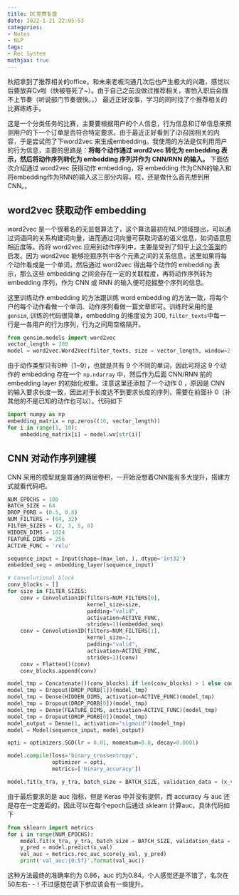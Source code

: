 ```yaml
---
title: DC竞赛复盘
date: 2022-1-21 22:05:53
categories:
- Notes
- NLP
tags:
- Rec System
mathjax: true
---
```


秋招拿到了推荐相关的office，和未来老板沟通几次后也产生极大的兴趣，感觉以后要放弃Cv啦（快被卷死了~）。由于自己之前没做过推荐相关，害怕入职后会跟不上节奏（听说部门节奏很快。。） 最近正好没事，学习的同时找了个推荐相关的比赛练练手。<!-- more -->

这是一个分类任务的比赛，主要要根据用户的个人信息，行为信息和订单信息来预测用户的下一个订单是否符合特定要求。由于最近正好看到了i2i召回相关的内容，于是尝试用了下word2vec 来生成embedding。我使用的方法是仅利用用户的行为信息，主要的思路是：**将每个动作通过 word2vec 转化为 embedding 表示，然后将动作序列转化为 embedding 序列并作为 CNN/RNN 的输入。** 下面依次介绍通过 word2vec 获得动作 embedding，将 embedding 作为CNN的输入和将embedding作为RNN的输入这三部分内容。哎，还是做什么首先想到用CNN。。

## word2vec 获取动作 embedding

word2vec 是一个很著名的无监督算法了，这个算法最初在NLP领域提出，可以通过词语间的关系构建词向量，进而通过词向量可获取词语的语义信息，如词语意思相近度等。而将 word2vec 应用到动作序列中，主要是受到了知乎上[这个答案](https://www.zhihu.com/question/25269336/answer/49188284)的启发。因为 word2vec 能够挖掘序列中各个元素之间的关系信息，这里如果将每个动作看成是一个单词，然后通过 word2vec 得出每个动作的 embedding 表示，那么这些 embedding 之间会存在一定的关联程度，再将动作序列转为 embedding 序列，作为 CNN 或 RNN 的输入便可挖掘整个序列的信息。

这里训练动作 embedding 的方法跟训练 word embedding 的方法一致，将每个户的每个动作看做一个单词、动作序列看做一篇文章即可。训练时采用的是 `gensim`, 训练的代码很简单，embedding 的维度设为 300, `filter_texts`中每一行是一各用户的行为序列，行为之间用空格隔开。

```python
from gensim.models import word2vec
vector_length = 300
model = word2vec.Word2Vec(filter_texts, size = vector_length, window=2, workers=4)

```

由于动作类型只有9种（1~9），也就是共有 9 个不同的单词，因此可将这 9 个动作的 embedding 存在一个 `np.ndarray` 中，然后作为后面 CNN/RNN 前的 embedding layer 的初始化权重。注意这里还添加了一个动作 0 ，原因是 CNN 的输入要求长度一致，因此对于长度达不到要求长度的序列，需要在前面补 0（补其他的不是已知的动作也可以）。代码如下

```python
import numpy as np
embedding_matrix = np.zeros((10, vector_length))
for i in range(1, 10):
    embedding_matrix[i] = model.wv[str(i)]
```

## CNN 对动作序列建模

CNN 采用的模型就是普通的两层卷积，一开始没想着CNN能有多大提升，搭建方式就看代码吧。

```python
NUM_EPOCHS = 100
BATCH_SIZE = 64
DROP_PORB = (0.5, 0.8)
NUM_FILTERS = (64, 32)
FILTER_SIZES = (2, 3, 5, 8)
HIDDEN_DIMS = 1024
FEATURE_DIMS = 256
ACTIVE_FUNC = 'relu'

sequence_input = Input(shape=(max_len, ), dtype='int32')
embedded_seq = embedding_layer(sequence_input)

# Convolutional block
conv_blocks = []
for size in FILTER_SIZES:
    conv = Convolution1D(filters=NUM_FILTERS[0],
                         kernel_size=size,
                         padding="valid",
                         activation=ACTIVE_FUNC,
                         strides=1)(embedded_seq)
    conv = Convolution1D(filters=NUM_FILTERS[1],
                         kernel_size=2,
                         padding="valid",
                         activation=ACTIVE_FUNC,
                         strides=1)(conv)
    conv = Flatten()(conv)
    conv_blocks.append(conv)

model_tmp = Concatenate()(conv_blocks) if len(conv_blocks) > 1 else conv_blocks[0]
model_tmp = Dropout(DROP_PORB[1])(model_tmp)
model_tmp = Dense(HIDDEN_DIMS, activation=ACTIVE_FUNC)(model_tmp)
model_tmp = Dropout(DROP_PORB[0])(model_tmp)
model_tmp = Dense(FEATURE_DIMS, activation=ACTIVE_FUNC)(model_tmp)
model_tmp = Dropout(DROP_PORB[0])(model_tmp)
model_output = Dense(1, activation="sigmoid")(model_tmp)
model = Model(sequence_input, model_output)

opti = optimizers.SGD(lr = 0.01, momentum=0.8, decay=0.0001)

model.compile(loss='binary_crossentropy',
              optimizer = opti,
              metrics=['binary_accuracy'])

model.fit(x_tra, y_tra, batch_size = BATCH_SIZE, validation_data = (x_val, y_val))
```

由于最后要求的是 auc 指标，但是 Keras 中并没有提供，而 accuracy 与 auc 还是存在一定差距的，因此可以在每个epoch后通过 sklearn 计算auc，具体代码如下

```python
from sklearn import metrics
for i in range(NUM_EPOCHS):
    model.fit(x_tra, y_tra, batch_size = BATCH_SIZE, validation_data = (x_val, y_val))
    y_pred = model.predict(x_val)
    val_auc = metrics.roc_auc_score(y_val, y_pred)
    print('val_auc:{0:5f}'.format(val_auc))
```

这种方法最终的准确率约为 0.86，auc 约为0.84。个人感觉还是不错了，名次在50左右- -！不过感觉在调下参应该会有一些提升。
